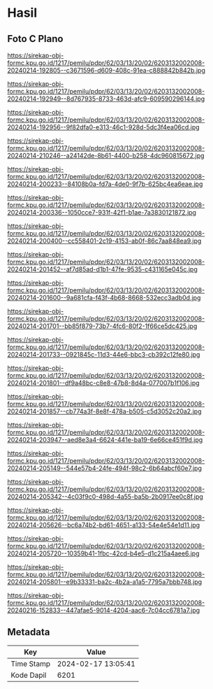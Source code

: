 # Hasil

## Foto C Plano

https://sirekap-obj-formc.kpu.go.id/1217/pemilu/pdpr/62/03/13/20/02/6203132002008-20240214-192805--c3671596-d609-408c-91ea-c888842b842b.jpg

https://sirekap-obj-formc.kpu.go.id/1217/pemilu/pdpr/62/03/13/20/02/6203132002008-20240214-192949--8d767935-8733-463d-afc9-609590296144.jpg

https://sirekap-obj-formc.kpu.go.id/1217/pemilu/pdpr/62/03/13/20/02/6203132002008-20240214-192956--9f82dfa0-e313-46c1-928d-5dc3f4ea06cd.jpg

https://sirekap-obj-formc.kpu.go.id/1217/pemilu/pdpr/62/03/13/20/02/6203132002008-20240214-210246--a24142de-8b61-4400-b258-4dc960815672.jpg

https://sirekap-obj-formc.kpu.go.id/1217/pemilu/pdpr/62/03/13/20/02/6203132002008-20240214-200233--84108b0a-fd7a-4de0-9f7b-625bc4ea6eae.jpg

https://sirekap-obj-formc.kpu.go.id/1217/pemilu/pdpr/62/03/13/20/02/6203132002008-20240214-200336--1050cce7-931f-42f1-b1ae-7a3830121872.jpg

https://sirekap-obj-formc.kpu.go.id/1217/pemilu/pdpr/62/03/13/20/02/6203132002008-20240214-200400--cc558401-2c19-4153-ab0f-86c7aa848ea9.jpg

https://sirekap-obj-formc.kpu.go.id/1217/pemilu/pdpr/62/03/13/20/02/6203132002008-20240214-201452--af7d85ad-d1b1-47fe-9535-c431165e045c.jpg

https://sirekap-obj-formc.kpu.go.id/1217/pemilu/pdpr/62/03/13/20/02/6203132002008-20240214-201600--9a681cfa-f43f-4b68-8668-532ecc3adb0d.jpg

https://sirekap-obj-formc.kpu.go.id/1217/pemilu/pdpr/62/03/13/20/02/6203132002008-20240214-201701--bb85f879-73b7-4fc6-80f2-1f66ce5dc425.jpg

https://sirekap-obj-formc.kpu.go.id/1217/pemilu/pdpr/62/03/13/20/02/6203132002008-20240214-201733--0921845c-11d3-44e6-bbc3-cb392c12fe80.jpg

https://sirekap-obj-formc.kpu.go.id/1217/pemilu/pdpr/62/03/13/20/02/6203132002008-20240214-201801--df9a48bc-c8e8-47b8-8d4a-077007b1f106.jpg

https://sirekap-obj-formc.kpu.go.id/1217/pemilu/pdpr/62/03/13/20/02/6203132002008-20240214-201857--cb774a3f-8e8f-478a-b505-c5d3052c20a2.jpg

https://sirekap-obj-formc.kpu.go.id/1217/pemilu/pdpr/62/03/13/20/02/6203132002008-20240214-203947--aed8e3a4-6624-441e-ba19-6e66ce451f9d.jpg

https://sirekap-obj-formc.kpu.go.id/1217/pemilu/pdpr/62/03/13/20/02/6203132002008-20240214-205149--544e57b4-24fe-494f-98c2-6b64abcf60e7.jpg

https://sirekap-obj-formc.kpu.go.id/1217/pemilu/pdpr/62/03/13/20/02/6203132002008-20240214-205342--4c03f9c0-498d-4a55-ba5b-2b0917ee0c8f.jpg

https://sirekap-obj-formc.kpu.go.id/1217/pemilu/pdpr/62/03/13/20/02/6203132002008-20240214-205626--bc6a74b2-bd61-4651-a133-54e4e54e1d11.jpg

https://sirekap-obj-formc.kpu.go.id/1217/pemilu/pdpr/62/03/13/20/02/6203132002008-20240214-205720--10359b41-1fbc-42cd-b4e5-d1c215a4aee6.jpg

https://sirekap-obj-formc.kpu.go.id/1217/pemilu/pdpr/62/03/13/20/02/6203132002008-20240214-205801--e9b33331-ba2c-4b2a-a1a5-7795a7bbb748.jpg

https://sirekap-obj-formc.kpu.go.id/1217/pemilu/pdpr/62/03/13/20/02/6203132002008-20240216-152833--447afae5-9014-4204-aac6-7c04cc6781a7.jpg


## Metadata

| Key        | Value               |
| ---------- | ------------------- |
| Time Stamp | 2024-02-17 13:05:41 |
| Kode Dapil | 6201                |



